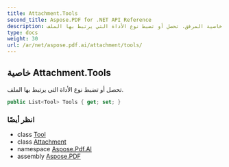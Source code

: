 ```yaml
---
title: Attachment.Tools
second_title: Aspose.PDF for .NET API Reference
description: خاصية المرفق. تحصل أو تضبط نوع الأداة التي يرتبط بها الملف
type: docs
weight: 30
url: /ar/net/aspose.pdf.ai/attachment/tools/
---
```

## خاصية Attachment.Tools

تحصل أو تضبط نوع الأداة التي يرتبط بها الملف.

```csharp
public List<Tool> Tools { get; set; }
```

### انظر أيضًا

* class [Tool](../../tool/)
* class [Attachment](../)
* namespace [Aspose.Pdf.AI](../../../aspose.pdf.ai/)
* assembly [Aspose.PDF](../../../)